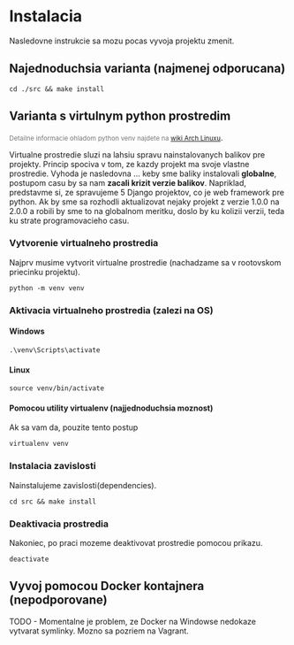 # Instalacia

Nasledovne instrukcie sa mozu pocas vyvoja projektu zmenit.

## Najednoduchsia varianta (najmenej odporucana)

`cd ./src && make install`

## Varianta s virtulnym python prostredim

<small style="color: #777">Detailne informacie ohladom python venv najdete na [wiki Arch Linuxu](https://wiki.archlinux.org/index.php/Python/Virtual_environment)</small>.

Virtualne prostredie sluzi na lahsiu spravu nainstalovanych balikov pre projekty. Princip spociva v tom,
ze kazdy projekt ma svoje vlastne prostredie. Vyhoda je nasledovna ... keby sme baliky instalovali **globalne**,
postupom casu by sa nam **zacali krizit verzie balikov**. Napriklad, predstavme si, ze spravujeme 5 Django projektov, co
je web framework pre python. Ak by sme sa rozhodli aktualizovat nejaky projekt z verzie 1.0.0 na 2.0.0 a robili by
sme to na globalnom meritku, doslo by ku kolizii verzii, teda ku strate programovacieho casu.

### Vytvorenie virtualneho prostredia

Najprv musime vytvorit virtualne prostredie (nachadzame sa v rootovskom priecinku projektu).

`python -m venv venv`

### Aktivacia virtualneho prostredia (zalezi na OS)

#### Windows

`.\venv\Scripts\activate`

#### Linux

`source venv/bin/activate`

#### Pomocou utility virtualenv (najjednoduchsia moznost)

Ak sa vam da, pouzite tento postup

`virtualenv venv`

### Instalacia zavislosti

Nainstalujeme zavislosti(dependencies).

`cd src && make install`

### Deaktivacia prostredia

Nakoniec, po praci mozeme deaktivovat prostredie pomocou prikazu.

`deactivate`

## Vyvoj pomocou Docker kontajnera (nepodporovane)

TODO - Momentalne je problem, ze Docker na Windowse nedokaze vytvarat symlinky. Mozno sa pozriem na Vagrant.

